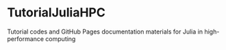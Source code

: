 # TutorialJuliaHPC
Tutorial codes and GitHub Pages documentation materials for Julia in high-performance computing
